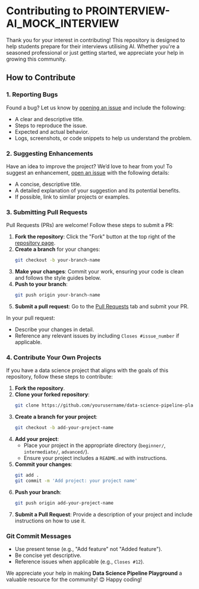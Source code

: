 # Contributing to PROINTERVIEW-AI_MOCK_INTERVIEW

Thank you for your interest in contributing! This repository is designed to help students prepare for their interviews utilising AI. Whether you're a seasoned professional or just getting started, we appreciate your help in growing this community.

## How to Contribute

### 1. Reporting Bugs
Found a bug? Let us know by [opening an issue]( https://github.com/ragg-143/PROINTERVIEW-AI_MOCK_INTERVIEW) and include the following:
- A clear and descriptive title.
- Steps to reproduce the issue.
- Expected and actual behavior.
- Logs, screenshots, or code snippets to help us understand the problem.

### 2. Suggesting Enhancements
Have an idea to improve the project? We’d love to hear from you! To suggest an enhancement, [open an issue]( https://github.com/ragg-143/PROINTERVIEW-AI_MOCK_INTERVIEW) with the following details:
- A concise, descriptive title.
- A detailed explanation of your suggestion and its potential benefits.
- If possible, link to similar projects or examples.

### 3. Submitting Pull Requests
Pull Requests (PRs) are welcome! Follow these steps to submit a PR:
1. **Fork the repository**: Click the "Fork" button at the top right of the [repository page]( https://github.com/ragg-143/PROINTERVIEW-AI_MOCK_INTERVIEW).
2. **Create a branch** for your changes:
    ```bash
    git checkout -b your-branch-name
    ```
3. **Make your changes**: Commit your work, ensuring your code is clean and follows the style guides below.
4. **Push to your branch**:
    ```bash
    git push origin your-branch-name
    ```
5. **Submit a pull request**: Go to the [Pull Requests]( https://github.com/ragg-143/PROINTERVIEW-AI_MOCK_INTERVIEW) tab and submit your PR.

In your pull request:
- Describe your changes in detail.
- Reference any relevant issues by including `Closes #issue_number` if applicable.

### 4. Contribute Your Own Projects
If you have a data science project that aligns with the goals of this repository, follow these steps to contribute:
1. **Fork the repository**.
2. **Clone your forked repository**:
    ```bash
    git clone https://github.com/yourusername/data-science-pipeline-playground.git
    ```
3. **Create a branch for your project**:
    ```bash
    git checkout -b add-your-project-name
    ```
4. **Add your project**:
    - Place your project in the appropriate directory (`beginner/`, `intermediate/`, `advanced/`).
    - Ensure your project includes a `README.md` with instructions.
5. **Commit your changes**:
    ```bash
    git add .
    git commit -m 'Add project: your project name'
    ```
6. **Push your branch**:
    ```bash
    git push origin add-your-project-name
    ```
7. **Submit a Pull Request**: 
    Provide a description of your project and include instructions on how to use it.

### Git Commit Messages
- Use present tense (e.g., "Add feature" not "Added feature").
- Be concise yet descriptive.
- Reference issues when applicable (e.g., `Closes #12`).

We appreciate your help in making **Data Science Pipeline Playground** a valuable resource for the community! 😊 Happy coding!
